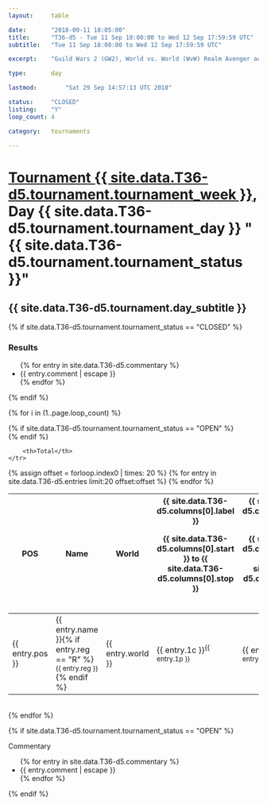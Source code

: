 ```yaml
---
layout: 	table

date: 		"2018-09-11 18:05:00"
title: 		"T36-d5 - Tue 11 Sep 18:00:00 to Wed 12 Sep 17:59:59 UTC"
subtitle: 	"Tue 11 Sep 18:00:00 to Wed 12 Sep 17:59:59 UTC"

excerpt:    "Guild Wars 2 (GW2), World vs. World (WvW) Realm Avenger achivement Tournament. \"Every Kill Counts\""

type:       day

lastmod: 		"Sat 29 Sep 14:57:13 UTC 2018"

status:     "CLOSED"
listing:    "Y"
loop_count: 4

category: 	tournaments

---
```

<div class="table_header">
    <h1><a href="{{ site.data.T36-d5.tournament.week_url }}">Tournament {{ site.data.T36-d5.tournament.tournament_week }}</a>, Day {{ site.data.T36-d5.tournament.tournament_day }} "{{ site.data.T36-d5.tournament.tournament_status }}"</h1>
    <h2>{{ site.data.T36-d5.tournament.day_subtitle }}</h2> 
</div>

{% if site.data.T36-d5.tournament.tournament_status == "CLOSED" %} 
<div class="commentary">
  <h3>Results</h3>
  <ul>
    {% for entry in site.data.T36-d5.commentary %}
    <li class="commentary_list">{{ entry.comment | escape }}</li>
    {% endfor %}
  </ul>
</div>
{% endif %}


{% for i in (1..page.loop_count) %}

{% if site.data.T36-d5.tournament.tournament_status == "OPEN" %} 
<br>
{% endif %}

<table class="day_table">
  <colgroup>
    <col style="width:18px">
    <col style="width:55px">
    <col style="width:55px">
    <col style="width:12px">
    <col style="width:12px">
    <col style="width:12px">
    <col style="width:12px">
    <col style="width:12px">
    <col style="width:12px">
    <col style="width:12px">
    <col style="width:12px">
    <col style="width:12px">
    <col style="width:12px">
    <col style="width:12px">
    <col style="width:12px">
    <col style="width:12px">
    <col style="width:12px">
    <col style="width:12px">
    <col style="width:12px">
    <col style="width:12px">
    <col style="width:12px">
    <col style="width:12px">
    <col style="width:12px">
    <col style="width:12px">
    <col style="width:12px">
    <col style="width:12px">
    <col style="width:12px">
    <col style="width:18px">
  </colgroup>  
  <thead>
    <tr>
        <th>POS</th>
        <th class="AlignLeft">Name</th>
        <th class="AlignLeft">World</th>

<th><div class="label">{{ site.data.T36-d5.columns[0].label }}<p class="onhover">{{ site.data.T36-d5.columns[0].start }} to {{ site.data.T36-d5.columns[0].stop }}</p></div>​</th>
<th><div class="label">{{ site.data.T36-d5.columns[1].label }}<p class="onhover">{{ site.data.T36-d5.columns[1].start }} to {{ site.data.T36-d5.columns[1].stop }}</p></div>​</th>
<th><div class="label">{{ site.data.T36-d5.columns[2].label }}<p class="onhover">{{ site.data.T36-d5.columns[2].start }} to {{ site.data.T36-d5.columns[2].stop }}</p></div>​</th>
<th><div class="label">{{ site.data.T36-d5.columns[3].label }}<p class="onhover">{{ site.data.T36-d5.columns[3].start }} to {{ site.data.T36-d5.columns[3].stop }}</p></div>​</th>
<th><div class="label">{{ site.data.T36-d5.columns[4].label }}<p class="onhover">{{ site.data.T36-d5.columns[4].start }} to {{ site.data.T36-d5.columns[4].stop }}</p></div>​</th>
<th><div class="label">{{ site.data.T36-d5.columns[5].label }}<p class="onhover">{{ site.data.T36-d5.columns[5].start }} to {{ site.data.T36-d5.columns[5].stop }}</p></div>​</th>
<th><div class="label">{{ site.data.T36-d5.columns[6].label }}<p class="onhover">{{ site.data.T36-d5.columns[6].start }} to {{ site.data.T36-d5.columns[6].stop }}</p></div>​</th>
<th><div class="label">{{ site.data.T36-d5.columns[7].label }}<p class="onhover">{{ site.data.T36-d5.columns[7].start }} to {{ site.data.T36-d5.columns[7].stop }}</p></div>​</th>
<th><div class="label">{{ site.data.T36-d5.columns[8].label }}<p class="onhover">{{ site.data.T36-d5.columns[8].start }} to {{ site.data.T36-d5.columns[8].stop }}</p></div>​</th>
<th><div class="label">{{ site.data.T36-d5.columns[9].label }}<p class="onhover">{{ site.data.T36-d5.columns[9].start }} to {{ site.data.T36-d5.columns[9].stop }}</p></div>​</th>
<th><div class="label">{{ site.data.T36-d5.columns[10].label }}<p class="onhover">{{ site.data.T36-d5.columns[10].start }} to {{ site.data.T36-d5.columns[10].stop }}</p></div>​</th>

<th><div class="label">{{ site.data.T36-d5.columns[11].label }}<p class="onhover">{{ site.data.T36-d5.columns[11].start }} to {{ site.data.T36-d5.columns[11].stop }}</p></div>​</th>
<th><div class="label">{{ site.data.T36-d5.columns[12].label }}<p class="onhover">{{ site.data.T36-d5.columns[12].start }} to {{ site.data.T36-d5.columns[12].stop }}</p></div>​</th>
<th><div class="label">{{ site.data.T36-d5.columns[13].label }}<p class="onhover">{{ site.data.T36-d5.columns[13].start }} to {{ site.data.T36-d5.columns[13].stop }}</p></div>​</th>
<th><div class="label">{{ site.data.T36-d5.columns[14].label }}<p class="onhover">{{ site.data.T36-d5.columns[14].start }} to {{ site.data.T36-d5.columns[14].stop }}</p></div>​</th>
<th><div class="label">{{ site.data.T36-d5.columns[15].label }}<p class="onhover">{{ site.data.T36-d5.columns[15].start }} to {{ site.data.T36-d5.columns[15].stop }}</p></div>​</th>
<th><div class="label">{{ site.data.T36-d5.columns[16].label }}<p class="onhover">{{ site.data.T36-d5.columns[16].start }} to {{ site.data.T36-d5.columns[16].stop }}</p></div>​</th>
<th><div class="label">{{ site.data.T36-d5.columns[17].label }}<p class="onhover">{{ site.data.T36-d5.columns[17].start }} to {{ site.data.T36-d5.columns[17].stop }}</p></div>​</th>
<th><div class="label">{{ site.data.T36-d5.columns[18].label }}<p class="onhover">{{ site.data.T36-d5.columns[18].start }} to {{ site.data.T36-d5.columns[18].stop }}</p></div>​</th>
<th><div class="label">{{ site.data.T36-d5.columns[19].label }}<p class="onhover">{{ site.data.T36-d5.columns[19].start }} to {{ site.data.T36-d5.columns[19].stop }}</p></div>​</th>
<th><div class="label">{{ site.data.T36-d5.columns[20].label }}<p class="onhover">{{ site.data.T36-d5.columns[20].start }} to {{ site.data.T36-d5.columns[20].stop }}</p></div>​</th>

<th><div class="label">{{ site.data.T36-d5.columns[21].label }}<p class="onhover">{{ site.data.T36-d5.columns[21].start }} to {{ site.data.T36-d5.columns[21].stop }}</p></div>​</th>
<th><div class="label">{{ site.data.T36-d5.columns[22].label }}<p class="onhover">{{ site.data.T36-d5.columns[22].start }} to {{ site.data.T36-d5.columns[22].stop }}</p></div>​</th>
<th><div class="label">{{ site.data.T36-d5.columns[23].label }}<p class="onhover">{{ site.data.T36-d5.columns[23].start }} to {{ site.data.T36-d5.columns[23].stop }}</p></div>​</th>

        <th>Total</th>
    </tr>
  </thead>
  {% assign offset = forloop.index0 | times: 20 %}
<tbody>
{% for entry in site.data.T36-d5.entries limit:20 offset:offset %}
  <tr>
    <td class="pl{{ entry.pos }}">{{ entry.pos }}</td>
    <td class="AlignLeft">{{ entry.name }}{% if entry.reg == "R" %}<sup>{{ entry.reg }}</sup>{% endif %}</td>
    <td class="AlignLeft">{{ entry.world }}</td>
    <td class="pl{{ entry.1p }}">{{ entry.1c }}<sup>{{ entry.1p }}</sup></td>
    <td class="pl{{ entry.2p }}">{{ entry.2c }}<sup>{{ entry.2p }}</sup></td>
    <td class="pl{{ entry.3p }}">{{ entry.3c }}<sup>{{ entry.3p }}</sup></td>
    <td class="pl{{ entry.4p }}">{{ entry.4c }}<sup>{{ entry.4p }}</sup></td>
    <td class="pl{{ entry.5p }}">{{ entry.5c }}<sup>{{ entry.5p }}</sup></td>
    <td class="pl{{ entry.6p }}">{{ entry.6c }}<sup>{{ entry.6p }}</sup></td>
    <td class="pl{{ entry.7p }}">{{ entry.7c }}<sup>{{ entry.7p }}</sup></td>
    <td class="pl{{ entry.8p }}">{{ entry.8c }}<sup>{{ entry.8p }}</sup></td>
    <td class="pl{{ entry.9p }}">{{ entry.9c }}<sup>{{ entry.9p }}</sup></td>
    <td class="pl{{ entry.10p }}">{{ entry.10c }}<sup>{{ entry.10p }}</sup></td>
    <td class="pl{{ entry.11p }}">{{ entry.11c }}<sup>{{ entry.11p }}</sup></td>
    <td class="pl{{ entry.12p }}">{{ entry.12c }}<sup>{{ entry.12p }}</sup></td>
    <td class="pl{{ entry.13p }}">{{ entry.13c }}<sup>{{ entry.13p }}</sup></td>
    <td class="pl{{ entry.14p }}">{{ entry.14c }}<sup>{{ entry.14p }}</sup></td>
    <td class="pl{{ entry.15p }}">{{ entry.15c }}<sup>{{ entry.15p }}</sup></td>
    <td class="pl{{ entry.16p }}">{{ entry.16c }}<sup>{{ entry.16p }}</sup></td>
    <td class="pl{{ entry.17p }}">{{ entry.17c }}<sup>{{ entry.17p }}</sup></td>
    <td class="pl{{ entry.18p }}">{{ entry.18c }}<sup>{{ entry.18p }}</sup></td>
    <td class="pl{{ entry.19p }}">{{ entry.19c }}<sup>{{ entry.19p }}</sup></td>
    <td class="pl{{ entry.20p }}">{{ entry.20c }}<sup>{{ entry.20p }}</sup></td>
    <td class="pl{{ entry.21p }}">{{ entry.21c }}<sup>{{ entry.21p }}</sup></td>
    <td class="pl{{ entry.22p }}">{{ entry.22c }}<sup>{{ entry.22p }}</sup></td>
    <td class="pl{{ entry.23p }}">{{ entry.23c }}<sup>{{ entry.23p }}</sup></td>
    <td class="pl{{ entry.24p }}">{{ entry.24c }}<sup>{{ entry.24p }}</sup></td>
    <td>{{ entry.total }}</td>
  </tr>
{% endfor %}  
</tbody>
</table>
<div class="leaderboard"></div>
<br />
{% endfor %}

{% if site.data.T36-d5.tournament.tournament_status == "OPEN" %} 
<div class="commentary">
  <span class="commentary_title">Commentary</span>
  <ul>
    {% for entry in site.data.T36-d5.commentary %}
    <li class="commentary_list">{{ entry.comment | escape }}</li>
    {% endfor %}
  </ul>
</div>
{% endif %}


